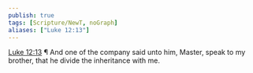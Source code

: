 ```yaml
---
publish: true
tags: [Scripture/NewT, noGraph]
aliases: ["Luke 12:13"]
---
```

[Luke 12:13](https://churchofjesuschrist.org/study/scriptures/nt/luke/12?lang=eng&id=p13#p13) ¶ And one of the company said unto him, Master, speak to my brother, that he divide the inheritance with me.
